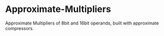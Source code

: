 # Approximate-Multipliers
Approximate Multipliers of 8bit and 16bit operands, built with approximate compressors.
